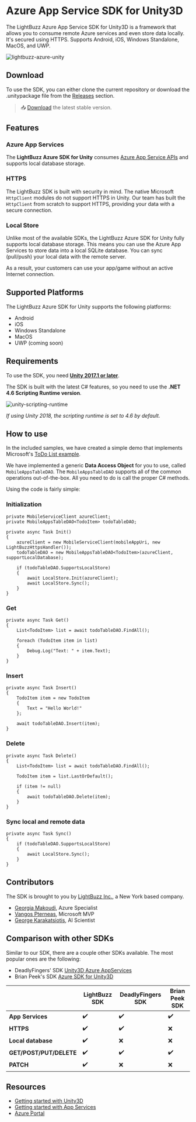 # Azure App Service SDK for Unity3D

The LightBuzz Azure App Service SDK for Unity3D is a framework that allows you to consume remote Azure services and even store data locally. It's secured using HTTPS. Supports Android, iOS, Windows Standalone, MacOS, and UWP.

![lightbuzz-azure-unity](https://user-images.githubusercontent.com/562680/39676676-6faec9d8-5177-11e8-9277-dbed9bbcbd96.png)

## Download

To use the SDK, you can either clone the current repository or download the .unitypackage file from the [Releases](https://github.com/LightBuzz/Azure-Unity/releases/) section.

> :inbox_tray: [Download](https://github.com/LightBuzz/Azure-Unity/releases/download/v1.0.0/lightbuzz-azure-unity-1.0.0.unitypackage) the latest stable version.

## Features

### Azure App Services

The **LightBuzz Azure SDK for Unity** consumes [Azure App Service APIs](http://azure.microsoft.com/en-us/documentation/articles/app-service-api-apps-why-best-platform/) and supports local database storage.

### HTTPS

The LightBuzz SDK is built with security in mind. The native Microsoft ```HttpClient``` modules do not support HTTPS in Unity. Our team has built the ```HttpClient``` from scratch to support HTTPS, providing your data with a secure connection.

### Local Store

Unlike most of the available SDKs, the LightBuzz Azure SDK for Unity fully supports local database storage. This means you can use the Azure App Services to store data into a local SQLite database. You can sync (pull/push) your local data with the remote server.

As a result, your customers can use your app/game without an active Internet connection.

## Supported Platforms

The LightBuzz Azure SDK for Unity supports the following platforms:

* Android
* iOS
* Windows Standalone
* MacOS
* UWP (coming soon)

## Requirements

To use the SDK, you need **[Unity 2017.1 or later](https://store.unity.com/)**. 

The SDK is built with the latest C# features, so you need to use the **.NET 4.6 Scripting Runtime version**.

![unity-scripting-runtime](https://docs.unity3d.com/uploads/Main/ScriptingRunetimePreview.png)

_If using Unity 2018, the scripting runtime is set to 4.6 by default._

## How to use

In the included samples, we have created a simple demo that implements Microsoft's [ToDo List example](https://azure.microsoft.com/en-us/resources/samples/app-service-api-dotnet-todo-list/).

We have implemented a generic **Data Access Object** for you to use, called ```MobileAppsTableDAO```. The ```MobileAppsTableDAO``` supports all of the common operations out-of-the-box. All you need to do is call the proper C# methods.

Using the code is fairly simple:

### Initialization

```
private MobileServiceClient azureClient;
private MobileAppsTableDAO<TodoItem> todoTableDAO;

private async Task Init()
{
    azureClient = new MobileServiceClient(mobileAppUri, new LightBuzzHttpsHandler());
    todoTableDAO = new MobileAppsTableDAO<TodoItem>(azureClient, supportLocalDatabase);

    if (todoTableDAO.SupportsLocalStore)
    {
        await LocalStore.Init(azureClient);
        await LocalStore.Sync();
    }
}
```

### Get

```
private async Task Get()
{
    List<TodoItem> list = await todoTableDAO.FindAll();

    foreach (TodoItem item in list)
    {
        Debug.Log("Text: " + item.Text);
    }
}
```

### Insert

```
private async Task Insert()
{
    TodoItem item = new TodoItem
    {
        Text = "Hello World!"
    };

    await todoTableDAO.Insert(item);
}
```

### Delete

```
private async Task Delete()
{
    List<TodoItem> list = await todoTableDAO.FindAll();

    TodoItem item = list.LastOrDefault();

    if (item != null)
    {
        await todoTableDAO.Delete(item);
    }
}
```

### Sync local and remote data

```
private async Task Sync()
{
    if (todoTableDAO.SupportsLocalStore)
    {
        await LocalStore.Sync();
    }
}
```

## Contributors

The SDK is brought to you by [LightBuzz Inc.](https://lightbuzz.com), a New York based company.

* [Georgia Makoudi](https://lightbuzz.com/author/georgia/), Azure Specialist
* [Vangos Pterneas](https://lightbuzz.com/author/vangos/), Microsoft MVP
* [George Karakatsiotis](https://lightbuzz.com/about/), AI Scientist

## Comparison with other SDKs

Similar to our SDK, there are a couple other SDKs available. The most popular ones are the following:

* DeadlyFingers' SDK [Unity3D Azure AppServices](https://github.com/Unity3dAzure/AppServices)
* Brian Peek's SDK [Azure SDK for Unity3D](https://github.com/BrianPeek/AzureSDKs-Unity)

|         | LightBuzz SDK | DeadlyFingers SDK | Brian Peek SDK |
| ------- | ------- | ------- | ------- |
| **App Services** | :heavy_check_mark: | :heavy_check_mark: | :heavy_check_mark: |
| **HTTPS** | :heavy_check_mark: | :heavy_check_mark: | :x: |
| **Local database** | :heavy_check_mark: | :x: | :x: |
| **GET/POST/PUT/DELETE** | :heavy_check_mark: | :heavy_check_mark: | :heavy_check_mark: |
| **PATCH** | :heavy_check_mark: | :x: | :x: |

## Resources

* [Getting started with Unity3D](https://unity3d.com/learn/)
* [Getting started with App Services](http://azure.microsoft.com/documentation/articles/app-service-api-dotnet-get-started/)
* [Azure Portal](https://portal.azure.com/)

